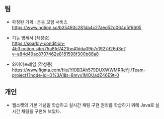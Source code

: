 ## 팀

- 확정된 기획 : 운동 모임 서비스   
   https://www.notion.so/b35493c281da4c27aed52d064d5f6605

- 기능 명세서 (작성중)   
  https://sparkly-condition-4b3.notion.site/75a8fd7421be41dda09b7c1927d26d3e?v=a84d49ac8707462e8181598f300b88a8

- 와이어프레임 (작성중)  
  https://www.figma.com/file/YlOB3Ah579DUXWWMRReYjI/Team-project1?node-id=0%3A1&t=8mvx1MOUadZ46E9t-0

## 개인 

- 웹소켓의 기본 개념을 학습하고 실시간 채팅 구현 원리를 학습하기 위해 Java로 실시간 채팅을 구현해 보았다.


